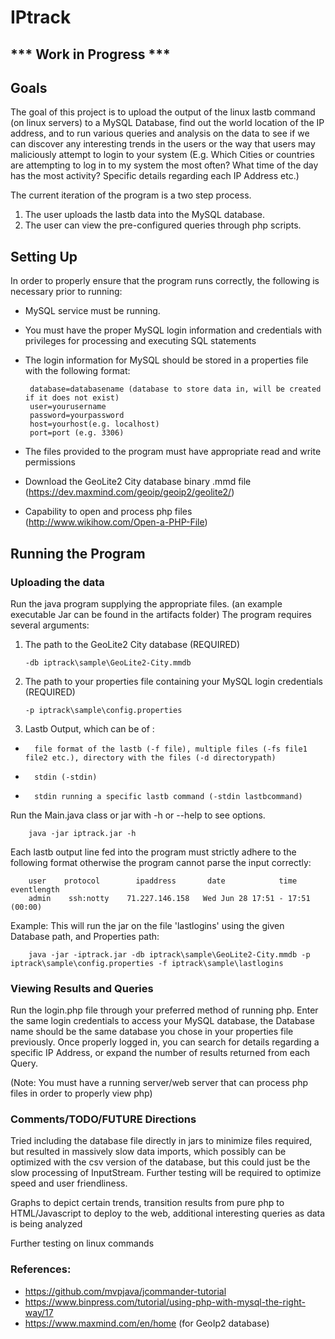 # IPtrack #

## *** Work in Progress *** ##

## Goals ##
The goal of this project is to upload the output of the linux lastb command (on linux servers) to a MySQL Database, find out the world location of the IP address, and to run various queries and analysis on the data to see if we can discover any interesting trends in the users or the way that users may maliciously attempt to login to your system (E.g. Which Cities or countries are attempting to log in to my system the most often? What time of the day has the most activity? Specific details regarding each IP Address etc.)

The current iteration of the program is a two step process.
1.  The user uploads the lastb data into the MySQL database.
2.  The user can view the pre-configured queries through php scripts.

## Setting Up ##
In order to properly ensure that the program runs correctly, the following is necessary prior to running:
-  MySQL service must be running.
-  You must have the proper MySQL login information and credentials with privileges for processing and executing SQL statements
-  The login information for MySQL should be stored in a properties file with the following format:

        database=databasename (database to store data in, will be created if it does not exist)
        user=yourusername
        password=yourpassword
        host=yourhost(e.g. localhost)
        port=port (e.g. 3306)

-  The files provided to the program must have appropriate read and write permissions
-  Download the GeoLite2 City database binary .mmd file (https://dev.maxmind.com/geoip/geoip2/geolite2/)
-  Capability to open and process php files (http://www.wikihow.com/Open-a-PHP-File)


## Running the Program ##
### Uploading the data ###
Run the java program supplying the appropriate files.  (an example executable Jar can be found in the artifacts folder) The program requires several arguments:

1.  The path to the GeoLite2 City database (REQUIRED)

        -db iptrack\sample\GeoLite2-City.mmdb

2.  The path to your properties file containing your MySQL login credentials (REQUIRED)

        -p iptrack\sample\config.properties
        
3.  Lastb Output, which can be of :
*       file format of the lastb (-f file), multiple files (-fs file1 file2 etc.), directory with the files (-d directorypath)
*       stdin (-stdin)
*       stdin running a specific lastb command (-stdin lastbcommand)

Run the Main.java class or jar with -h or --help to see options.

        java -jar iptrack.jar -h

Each lastb output line fed into the program must strictly adhere to the following format otherwise the program cannot parse the input correctly:
        
        user    protocol        ipaddress       date            time     eventlength
        admin    ssh:notty    71.227.146.158   Wed Jun 28 17:51 - 17:51  (00:00)

Example: This will run the jar on the file 'lastlogins' using the given Database path, and Properties path:
        
        java -jar -iptrack.jar -db iptrack\sample\GeoLite2-City.mmdb -p iptrack\sample\config.properties -f iptrack\sample\lastlogins

### Viewing Results and Queries ###

Run the login.php file through your preferred method of running php.  Enter the same login credentials to access your MySQL database, the Database name should be the same database you chose in your properties file previously.  Once properly logged in, you can search for details regarding a specific IP Address, or expand the number of results returned from each Query.

(Note: You must have a running server/web server that can process php files in order to properly view php)

### Comments/TODO/FUTURE Directions ###
Tried including the database file directly in jars to minimize files required, but resulted in massively slow data imports, which possibly can be optimized with the csv version of the database, but this could just be the slow processing of InputStream.  Further testing will be required to optimize speed and user friendliness.

Graphs to depict certain trends, transition results from pure php to HTML/Javascript to deploy to the web, additional interesting queries as data is being analyzed

Further testing on linux commands

### References: ###
-  https://github.com/mvpjava/jcommander-tutorial
-  https://www.binpress.com/tutorial/using-php-with-mysql-the-right-way/17
-  https://www.maxmind.com/en/home (for GeoIp2 database)


